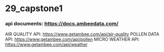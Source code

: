 # 29_capstone1

### api documents: https://docs.ambeedata.com/
AIR QUALITY API: https://www.getambee.com/api/air-quality 
POLLEN DATA API: https://www.getambee.com/api/pollen
MICRO WEATHER API: https://www.getambee.com/api/weather 
